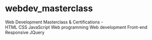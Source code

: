 # webdev_masterclass
Web Development Masterclass &amp; Certifications -  
HTML
CSS
JavaScript
Web programming
Web development
Front-end
Responsive
JQuery
